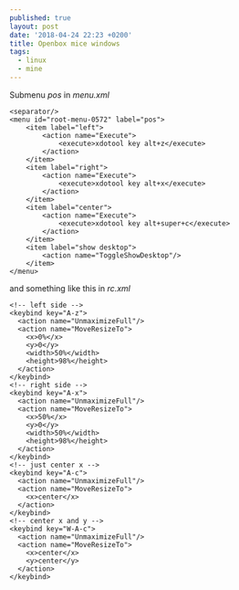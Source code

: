 ```yaml
---
published: true
layout: post
date: '2018-04-24 22:23 +0200'
title: Openbox mice windows
tags:
  - linux
  - mine
---
```

Submenu _pos_ in _menu.xml_

    <separator/>
    <menu id="root-menu-0572" label="pos">
        <item label="left">
            <action name="Execute">
                <execute>xdotool key alt+z</execute>
            </action>
        </item>
        <item label="right">
            <action name="Execute">
                <execute>xdotool key alt+x</execute>
            </action>
        </item>
        <item label="center">
            <action name="Execute">
                <execute>xdotool key alt+super+c</execute>
            </action>
        </item>
        <item label="show desktop">
            <action name="ToggleShowDesktop"/>
        </item>
    </menu>
    
and something like this in _rc.xml_

    <!-- left side -->
    <keybind key="A-z">
      <action name="UnmaximizeFull"/>
      <action name="MoveResizeTo">
        <x>0%</x>
        <y>0</y>
        <width>50%</width>
        <height>98%</height>
      </action>
    </keybind>
    <!-- right side -->
    <keybind key="A-x">
      <action name="UnmaximizeFull"/>
      <action name="MoveResizeTo">
        <x>50%</x>
        <y>0</y>
        <width>50%</width>
        <height>98%</height>
      </action>
    </keybind>
    <!-- just center x -->
    <keybind key="A-c">
      <action name="UnmaximizeFull"/>
      <action name="MoveResizeTo">
        <x>center</x>
      </action>
    </keybind>
    <!-- center x and y -->
    <keybind key="W-A-c">
      <action name="UnmaximizeFull"/>
      <action name="MoveResizeTo">
        <x>center</x>
        <y>center</y>
      </action>
    </keybind>


